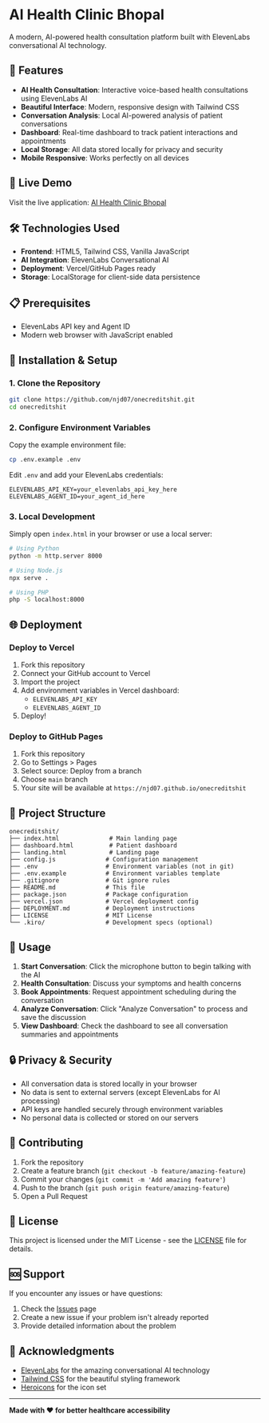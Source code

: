 # AI Health Clinic Bhopal

A modern, AI-powered health consultation platform built with ElevenLabs conversational AI technology.

## 🌟 Features

- **AI Health Consultation**: Interactive voice-based health consultations using ElevenLabs AI
- **Beautiful Interface**: Modern, responsive design with Tailwind CSS
- **Conversation Analysis**: Local AI-powered analysis of patient conversations
- **Dashboard**: Real-time dashboard to track patient interactions and appointments
- **Local Storage**: All data stored locally for privacy and security
- **Mobile Responsive**: Works perfectly on all devices

## 🚀 Live Demo

Visit the live application: [AI Health Clinic Bhopal](https://your-vercel-url.vercel.app)

## 🛠️ Technologies Used

- **Frontend**: HTML5, Tailwind CSS, Vanilla JavaScript
- **AI Integration**: ElevenLabs Conversational AI
- **Deployment**: Vercel/GitHub Pages ready
- **Storage**: LocalStorage for client-side data persistence

## 📋 Prerequisites

- ElevenLabs API key and Agent ID
- Modern web browser with JavaScript enabled

## 🔧 Installation & Setup

### 1. Clone the Repository
```bash
git clone https://github.com/njd07/onecreditshit.git
cd onecreditshit
```

### 2. Configure Environment Variables
Copy the example environment file:
```bash
cp .env.example .env
```

Edit `.env` and add your ElevenLabs credentials:
```env
ELEVENLABS_API_KEY=your_elevenlabs_api_key_here
ELEVENLABS_AGENT_ID=your_agent_id_here
```

### 3. Local Development
Simply open `index.html` in your browser or use a local server:
```bash
# Using Python
python -m http.server 8000

# Using Node.js
npx serve .

# Using PHP
php -S localhost:8000
```

## 🌐 Deployment

### Deploy to Vercel
1. Fork this repository
2. Connect your GitHub account to Vercel
3. Import the project
4. Add environment variables in Vercel dashboard:
   - `ELEVENLABS_API_KEY`
   - `ELEVENLABS_AGENT_ID`
5. Deploy!

### Deploy to GitHub Pages
1. Fork this repository
2. Go to Settings > Pages
3. Select source: Deploy from a branch
4. Choose `main` branch
5. Your site will be available at `https://njd07.github.io/onecreditshit`

## 📁 Project Structure

```
onecreditshit/
├── index.html              # Main landing page
├── dashboard.html          # Patient dashboard
├── landing.html            # Landing page
├── config.js              # Configuration management
├── .env                   # Environment variables (not in git)
├── .env.example           # Environment variables template
├── .gitignore             # Git ignore rules
├── README.md              # This file
├── package.json           # Package configuration
├── vercel.json            # Vercel deployment config
├── DEPLOYMENT.md          # Deployment instructions
├── LICENSE                # MIT License
└── .kiro/                 # Development specs (optional)
```

## 🎯 Usage

1. **Start Conversation**: Click the microphone button to begin talking with the AI
2. **Health Consultation**: Discuss your symptoms and health concerns
3. **Book Appointments**: Request appointment scheduling during the conversation
4. **Analyze Conversation**: Click "Analyze Conversation" to process and save the discussion
5. **View Dashboard**: Check the dashboard to see all conversation summaries and appointments

## 🔒 Privacy & Security

- All conversation data is stored locally in your browser
- No data is sent to external servers (except ElevenLabs for AI processing)
- API keys are handled securely through environment variables
- No personal data is collected or stored on our servers

## 🤝 Contributing

1. Fork the repository
2. Create a feature branch (`git checkout -b feature/amazing-feature`)
3. Commit your changes (`git commit -m 'Add amazing feature'`)
4. Push to the branch (`git push origin feature/amazing-feature`)
5. Open a Pull Request

## 📝 License

This project is licensed under the MIT License - see the [LICENSE](LICENSE) file for details.

## 🆘 Support

If you encounter any issues or have questions:

1. Check the [Issues](https://github.com/njd07/onecreditshit/issues) page
2. Create a new issue if your problem isn't already reported
3. Provide detailed information about the problem

## 🙏 Acknowledgments

- [ElevenLabs](https://elevenlabs.io/) for the amazing conversational AI technology
- [Tailwind CSS](https://tailwindcss.com/) for the beautiful styling framework
- [Heroicons](https://heroicons.com/) for the icon set

---

**Made with ❤️ for better healthcare accessibility**
